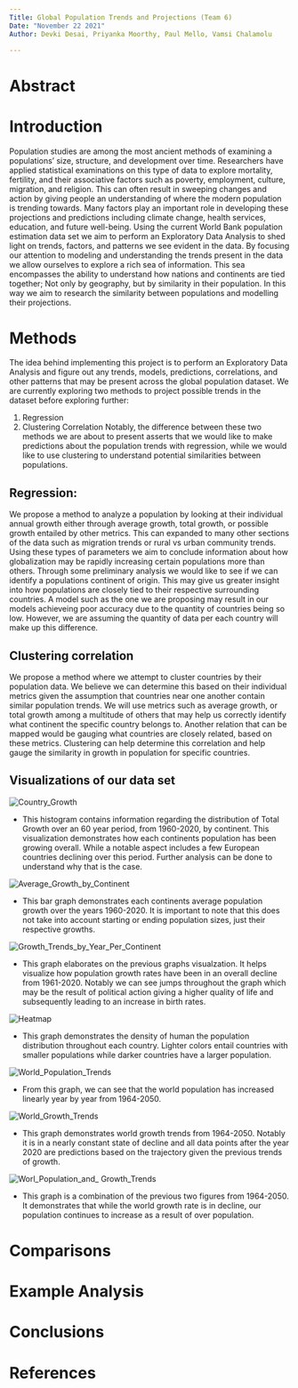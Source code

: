 ```yaml
---
Title: Global Population Trends and Projections (Team 6)
Date: "November 22 2021"
Author: Devki Desai, Priyanka Moorthy, Paul Mello, Vamsi Chalamolu

---
```


# Abstract

# Introduction
Population studies are among the most ancient methods of examining a populations’ size, structure, and development over time. Researchers have applied statistical examinations on this type of data to explore mortality, fertility, and their associative factors such as poverty, employment, culture, migration, and religion. This can often result in sweeping changes and action by giving people an understanding of where the modern population is trending towards. Many factors play an important role in developing these projections and predictions including climate change, health services, education, and future well-being.
Using the current World Bank population estimation data set we aim to perform an Exploratory Data Analysis to shed light on trends, factors, and patterns we see evident in the data. By focusing our attention to modeling and understanding the trends present in the data we allow ourselves to explore a rich sea of information. This sea encompasses the ability to understand how nations and continents are tied together; Not only by geography, but by similarity in their population. In this way we aim to research the similarity between populations and modelling their projections.


# Methods
The idea behind implementing this project is to perform an Exploratory Data Analysis and figure out any trends, models, predictions, correlations, and other patterns that may be present across the global population dataset. We are currently exploring two methods to project possible trends in the dataset before exploring further:
1. Regression
2. Clustering Correlation
Notably, the difference between these two methods we are about to present asserts that we would like to make predictions about the population trends with regression, while we would like to use clustering to understand potential similarities between populations.


## Regression:
We propose a method to analyze a population by looking at their individual annual growth either through average growth, total growth, or possible growth entailed by other metrics. This can expanded to many other sections of the data such as migration trends or rural vs urban community trends. Using these types of parameters we aim to conclude information about how globalization may be rapidly increasing certain populations more than others. Through some preliminary analysis we would like to see if we can identify a populations continent of origin. This may give us greater insight into how populations are closely tied to their respective surrounding countries. A model such as the one we are proposing may result in our models achieveing poor accuracy due to the quantity of countries being so low. However, we are assuming the quantity of data per each country will make up this difference.

## Clustering correlation
We propose a method where we attempt to cluster countries by their population data. We believe we can determine this based on their individual metrics given the assumption that countries near one another contain similar population trends. We will use metrics such as average growth, or total growth among a multitude of others that may help us correctly identify what continent the specific country belongs to. Another relation that can be mapped would be gauging what countries are closely related, based on these metrics. Clustering can help determine this correlation and help gauge the similarity in growth in population for specific countries. 


## Visualizations of our data set


![Country_Growth](https://github.com/devkisdesai/CMPE255-Team-6-Project-Fall-2021-/blob/ff6ba453a4168fed3f356c9a16bd747ccb9b8bb3/Images/Country_Growth.jpg)
- This histogram contains information regarding the distribution of Total Growth over an 60 year period, from 1960-2020, by continent. This visualization demonstrates how each continents population has been growing overall. While a notable aspect includes a few European countries declining over this period. Further analysis can be done to understand why that is the case.

![Average_Growth_by_Continent](https://github.com/devkisdesai/CMPE255-Team-6-Project-Fall-2021-/blob/37fcae59a265e54cc6c3079e01e1fd2f78ea5b9c/Images/Average_Growth_By_Continent.jpg)
- This bar graph demonstrates each continents average population growth over the years 1960-2020. It is important to note that this does not take into account starting or ending population sizes, just their respective growths.

![Growth_Trends_by_Year_Per_Continent](https://github.com/devkisdesai/CMPE255-Team-6-Project-Fall-2021-/blob/ff6ba453a4168fed3f356c9a16bd747ccb9b8bb3/Images/Growth_Trends_by_Year_Per_Continent.jpg)
- This graph elaborates on the previous graphs visualzation. It helps visualize how population growth rates have been in an overall decline from 1961-2020. Notably we can see jumps throughout the graph which may be the result of political action giving a higher quality of life and subsequently leading to an increase in birth rates.

![Heatmap](https://github.com/devkisdesai/CMPE255-Team-6-Project-Fall-2021-/blob/ff6ba453a4168fed3f356c9a16bd747ccb9b8bb3/Images/World_Population_Heatmap.jpg)
- This graph demonstrates the density of human the population distribution throughout each country. Lighter colors entail countries with smaller populations while darker countries have a larger population.

![World_Population_Trends](https://github.com/devkisdesai/CMPE255-Team-6-Project-Fall-2021-/blob/ff6ba453a4168fed3f356c9a16bd747ccb9b8bb3/Images/World_Population_Trends.jpg)
- From this graph, we can see that the world population has increased linearly year by year from 1964-2050.

![World_Growth_Trends](https://github.com/devkisdesai/CMPE255-Team-6-Project-Fall-2021-/blob/ff6ba453a4168fed3f356c9a16bd747ccb9b8bb3/Images/World_Growth_Trends.jpg)
- This graph demonstrates world growth trends from 1964-2050. Notably it is in a nearly constant state of decline and all data points after the year 2020 are predictions based on the trajectory given the previous trends of growth.

![Worl_Population_and_ Growth_Trends](https://github.com/devkisdesai/CMPE255-Team-6-Project-Fall-2021-/blob/ff6ba453a4168fed3f356c9a16bd747ccb9b8bb3/Images/World_Population_and_Growth_Rate.jpg)
- This graph is a combination of the previous two figures from 1964-2050. It demonstrates that while the world growth rate is in decline, our population continues to increase as a result of over population.

# Comparisons

# Example Analysis

# Conclusions


# References
